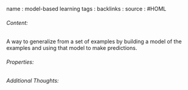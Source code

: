 name : model-based learning
tags : 
backlinks : 
source : #HOML 

###### Content:
A way to generalize from a set of examples by building a model of the examples and using that model to make predictions.

###### Properties:


###### Additional Thoughts:
